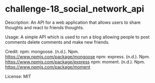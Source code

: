 # challenge-18_social_network_api
Description: An API for a web application that allows users to share thoughts and react to friends thoughts.

Usage: A simple API which is used to run a blog allowing people to post comments delete comments and make new friends.

Credit: 
  npm: mongoose. (n.d.). Npm. https://www.npmjs.com/package/mongoose 
  npm: express. (n.d.). Npm. https://www.npmjs.com/package/express
  npm: moment. (n.d.). Npm. https://www.npmjs.com/package/moment


License: MIT
